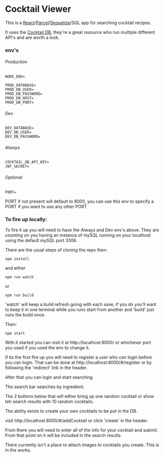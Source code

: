 # Cocktail Viewer
This is a [React](https://reactjs.org/)/[Parcel](https://parceljs.org/)/[Sequelize](https://sequelize.org/)/SQL app for searching cocktail recipes. 

It uses the [Cocktail DB](https://www.thecocktaildb.com/), they're a great resource who run multiple different API's and are worth a look. 

### env's

###### Production
```
NODE_ENV=

PROD_DATABASE=
PROD_DB_USER=
PROD_DB_PASSWORD=
PROD_DB_HOST=
PROD_DB_PORT=
```
###### Dev
```
DEV_DATABASE=
DEV_DB_USER=
DEV_DB_PASSWORD=
```
###### Always
```
COCKTAIL_DB_API_KEY=
JWT_SECRET=
```
###### Optional
```
PORT=
```
PORT if not present will default to 8000, you can use this env to specify a PORT if you want to use any other PORT

### To fire up locally:

To fire it up you will need to have the Always and Dev env's above. They are counting on you having an instance of mySQL running on your localhost using the default mySQL port 3306. 

There are the usual steps of cloning the repo then:
```
npm install
```
and either 
```
npm run watch
```
or
```
npm run build
```
'watch' will keep a build refresh going with each save, if you do you'll want to keep it in one terminal while you runs start from another and 'build' just runs the build once. 

Then:  
```
npm start
```

With it started you can visit it at http://localhost:8000/ or whichever port you used if you used the env to change it. 

If its the first fire up you will need to register a user who can login before you can login. That can be done at http://localhost:8000/#/register or by following the 'redirect' link in the header. 

After that you can login and start searching.

The search bar searches by ingredient. 

The 2 buttons below that will either bring up one random cocktail or show teh search results with 10 random cocktails. 

The ability exists to create your own cocktails to be put in the DB. 

visit http://localhost:8000/#/addCocktail or click 'create' in the header. 

From there you will need to enter all of the info for your cocktail and submit. From that point on it will be included in the search results. 

There currently isn't a place to attach images to cocktails you create. This is in the works. 
